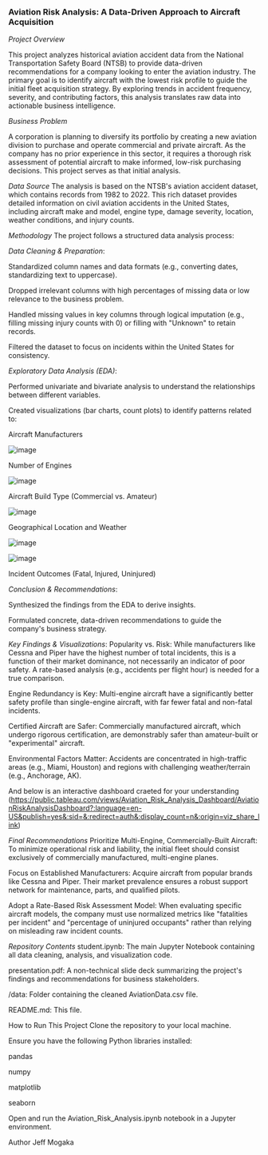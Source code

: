 ### Aviation Risk Analysis: A Data-Driven Approach to Aircraft Acquisition
*Project Overview*

This project analyzes historical aviation accident data from the National Transportation Safety Board (NTSB) to provide data-driven recommendations for a company looking to enter the aviation industry. The primary goal is to identify aircraft with the lowest risk profile to guide the initial fleet acquisition strategy. By exploring trends in accident frequency, severity, and contributing factors, this analysis translates raw data into actionable business intelligence.

*Business Problem*

A corporation is planning to diversify its portfolio by creating a new aviation division to purchase and operate commercial and private aircraft. As the company has no prior experience in this sector, it requires a thorough risk assessment of potential aircraft to make informed, low-risk purchasing decisions. This project serves as that initial analysis.

*Data Source*
The analysis is based on the NTSB's aviation accident dataset, which contains records from 1982 to 2022. This rich dataset provides detailed information on civil aviation accidents in the United States, including aircraft make and model, engine type, damage severity, location, weather conditions, and injury counts.

*Methodology*
The project follows a structured data analysis process:

*Data Cleaning & Preparation*:

Standardized column names and data formats (e.g., converting dates, standardizing text to uppercase).

Dropped irrelevant columns with high percentages of missing data or low relevance to the business problem.

Handled missing values in key columns through logical imputation (e.g., filling missing injury counts with 0) or filling with "Unknown" to retain records.

Filtered the dataset to focus on incidents within the United States for consistency.

*Exploratory Data Analysis (EDA)*:

Performed univariate and bivariate analysis to understand the relationships between different variables.

Created visualizations (bar charts, count plots) to identify patterns related to:

Aircraft Manufacturers


![image](https://github.com/user-attachments/assets/cdabfd4d-cb05-47c0-82d0-e5c9ff9f021d)



Number of Engines


![image](https://github.com/user-attachments/assets/c68dba5b-72dd-4d06-bb2d-ac02c0ba0c10)




Aircraft Build Type (Commercial vs. Amateur)


![image](https://github.com/user-attachments/assets/2092b074-fb43-475e-8966-91e39a9f24a1)



Geographical Location and Weather



![image](https://github.com/user-attachments/assets/31cc8d25-d7bf-4834-b5f9-67cf2cd7e05a)


![image](https://github.com/user-attachments/assets/a9f5e4b7-58ab-4afe-be32-22940d448e86)


Incident Outcomes (Fatal, Injured, Uninjured)

*Conclusion & Recommendations*:

Synthesized the findings from the EDA to derive insights.

Formulated  concrete, data-driven recommendations to guide the company's business strategy.

*Key Findings & Visualizations*:
Popularity vs. Risk: While manufacturers like Cessna and Piper have the highest number of total incidents, this is a function of their market dominance, not necessarily an indicator of poor safety. A rate-based analysis (e.g., accidents per flight hour) is needed for a true comparison.

Engine Redundancy is Key: Multi-engine aircraft have a significantly better safety profile than single-engine aircraft, with far fewer fatal and non-fatal incidents.

Certified Aircraft are Safer: Commercially manufactured aircraft, which undergo rigorous  certification, are demonstrably safer than amateur-built or "experimental" aircraft.

Environmental Factors Matter: Accidents are concentrated in high-traffic areas (e.g., Miami, Houston) and regions with challenging weather/terrain (e.g., Anchorage, AK).

And below is an interactive dashboard craeted for your understanding
(https://public.tableau.com/views/Aviation_Risk_Analysis_Dashboard/AviationRiskAnalysisDashboard?:language=en-US&publish=yes&:sid=&:redirect=auth&:display_count=n&:origin=viz_share_link)

*Final Recommendations*
Prioritize Multi-Engine, Commercially-Built Aircraft: To minimize operational risk and liability, the initial fleet should consist exclusively of commercially manufactured, multi-engine planes.

Focus on Established Manufacturers: Acquire aircraft from popular brands like Cessna and Piper. Their market prevalence ensures a robust support network for maintenance, parts, and qualified pilots.

Adopt a Rate-Based Risk Assessment Model: When evaluating specific aircraft models, the company must use normalized metrics like "fatalities per incident" and "percentage of uninjured occupants" rather than relying on misleading raw incident counts.

*Repository Contents*
student.ipynb: The main Jupyter Notebook containing all data cleaning, analysis, and visualization code.

presentation.pdf: A non-technical slide deck summarizing the project's findings and recommendations for business stakeholders.

/data: Folder containing the cleaned AviationData.csv file.

README.md: This file.

How to Run This Project
Clone the repository to your local machine.

Ensure you have the following Python libraries installed:

pandas

numpy

matplotlib

seaborn

Open and run the Aviation_Risk_Analysis.ipynb notebook in a Jupyter environment.

Author
Jeff Mogaka


